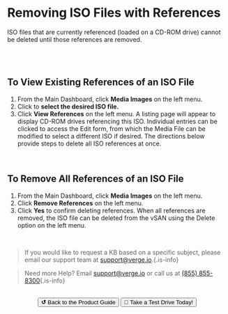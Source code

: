 

# Removing ISO Files with References

ISO files that are currently referenced (loaded on a CD-ROM drive) cannot be deleted until those references are removed.

<br>
<br>


## To View Existing References of an ISO File

1.  From the Main Dashboard, click **Media Images** on the left menu.
2.  Click to **select the desired ISO file.**
3.  Click **View References** on the left menu.
A listing page will appear to display CD-ROM drives referencing this ISO. Individual entries can be clicked to access the Edit form, from which the Media File can be modified to select a different ISO if desired. The directions below provide steps to delete all ISO references at once.

<br>

## To Remove All References of an ISO File

1.  From the Main Dashboard, click **Media Images** on the left menu.
2.  Click **Remove References** on the left menu.
3.  Click **Yes** to confirm deleting references.
When all references are removed, the ISO file can be deleted from the vSAN using the Delete option on the left menu.

<br>   

   > If you would like to request a KB based on a specific subject, please email our support team at <a href="mailto:support@verge.io?subject=KB Request" target="_blank" rel="noopener noreferrer">support@verge.io.</a>{.is-info}

> Need more Help? Email <a href="mailto:support@verge.io?subject=Support Inquiry" target="_blank" rel="noopener noreferrer">support@verge.io</a> or call us at <a href="tel:+855-855-8300">(855) 855-8300</a>{.is-info}

<br>

<div style="text-align:center; margin-bottom:5px">
  <a href="../ProductGuide/menu"><button class="button-grey"><b>↺</b> Back to the Product Guide</button></a>
  <a href="https://www.verge.io/test-drive#Demo-Section"><button class="button-cta">🚗 Take a Test Drive Today!</button></a>
</div>